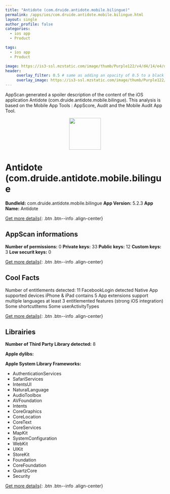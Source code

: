 ```yaml
---
title: "Antidote (com.druide.antidote.mobile.bilingue)"
permalink: /apps/ios/com.druide.antidote.mobile.bilingue.html
layout: single
author_profile: false
categories: 
  - ios app 
  - Product 

tags: 
  - ios app 
  - Product 

image: https://is3-ssl.mzstatic.com/image/thumb/Purple122/v4/d4/14/e4/d414e4e4-ae31-dd2f-1e51-90a8e137cdd5/AppIconML-0-1x_U007emarketing-0-7-0-85-220.png/512x512bb.jpg
header: 
     overlay_filter: 0.5 # same as adding an opacity of 0.5 to a black background
     overlay_image: https://is3-ssl.mzstatic.com/image/thumb/Purple122/v4/d4/14/e4/d414e4e4-ae31-dd2f-1e51-90a8e137cdd5/AppIconML-0-1x_U007emarketing-0-7-0-85-220.png/512x512bb.jpg
---
```

AppScan generated a spoiler description of the content of the iOS application Antidote (com.druide.antidote.mobile.bilingue). This analysis is based on the Mobile App Tools : AppScore, Audit and the Mobile Audit App Tool.

  
  
<div style="text-align: center;"><img src="https://is3-ssl.mzstatic.com/image/thumb/Purple122/v4/d4/14/e4/d414e4e4-ae31-dd2f-1e51-90a8e137cdd5/AppIconML-0-1x_U007emarketing-0-7-0-85-220.png/512x512bb.jpg" width="100" height="100"></div>  
  
# Antidote (com.druide.antidote.mobile.bilingue

**BundleId:** com.druide.antidote.mobile.bilingue
**App Version:** 5.2.3
**App Name:** Antidote


[Get more details](/pricing.html){: .btn .btn--info .align-center}  
  
## AppScan informations 

**Number of permissions:** 0
**Private keys:** 33
**Public keys:** 12
**Custom keys:** 3
**Low securit keys:** 0
  
[Get more details](/pricing.html){: .btn .btn--info .align-center}

## Cool Facts

Number of entitlements detected: 11
FacebookLogin detected
Native App
supported devices iPhone & iPad
contains 5 App extensions
support multiple languages
at least 3 entitlemented features (strong iOS integration)
Some shortcutItems 
Some userActivityTypes
  
[Get more details](/pricing.html){: .btn .btn--info .align-center}

## Librairies 
**Number of Third Party Library detected:** 8

**Apple dylibs:**


**Apple System Library Frameworks:**
- AuthenticationServices
- SafariServices
- IntentsUI
- NaturalLanguage
- AudioToolbox
- AVFoundation
- Intents
- CoreGraphics
- CoreLocation
- CoreText
- CoreServices
- MapKit
- SystemConfiguration
- WebKit
- UIKit
- StoreKit
- Foundation
- CoreFoundation
- QuartzCore
- Security


  
[Get more details](/pricing.html){: .btn .btn--info .align-center}

